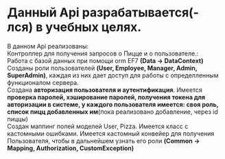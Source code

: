 <h1>
    Данный Api разрабатывается(-лся) в учебных целях.
</h1>
    В данном Api реализованы:</br>
        Контроллер для получения запросов о Пицце и о пользователе.:</br>
        Работа с базой данных при помощи orm EF7 <b>(Data -> DataContext)</b></br>
        Созданы роли пользователей <b>(User, Employee, Manager, Admin, SuperAdmin)</b>,
    каждая из них дает доступ для работы с определленным функционалом сервера.</br>
        Создана <b>авторизация пользователя и аутентификация</b>. Имеется <b>проверка паролей,
    хэширование паролей, получения токена для авторизации в системе, у каждого пользователя имеется: своя роль, список пицц добавленных им</b>(пока реализовано добавление, через id пиццы)</br>
        Создан маппинг полей моделей User, Pizza. Имеется класс с кастомными ошибками. Имеется
    кастомный конвейeр для получения Пользователя, чтобы в дальнейшем узнать его роли <b>(Common -> Mapping, Authorization, CustomException)</b></br>
